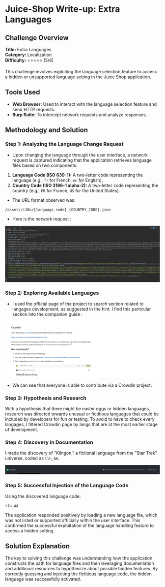 # Juice-Shop Write-up: Extra Languages

## Challenge Overview

**Title:** Extra Languages  
**Category:** Localization  
**Difficulty:** ⭐⭐⭐⭐⭐ (5/6)

This challenge involves exploiting the language selection feature to access a hidden or unsupported language setting in the Juice Shop application.

## Tools Used

- **Web Browser:** Used to interact with the language selection feature and send HTTP requests.
- **Burp Suite:** To intercept network requests and analyze responses.

## Methodology and Solution

### Step 1: Analyzing the Language Change Request

- Upon changing the language through the user interface, a network request is captured indicating that the application retrieves language files based on two components:

1. **Language Code (ISO 639-1):** A two-letter code representing the language (e.g., `fr` for French, `en` for English).
2. **Country Code (ISO 3166-1 alpha-2):** A two-letter code representing the country (e.g., `FR` for France, `US` for the United States).

- The URL format observed was:
```
/assets/i18n/{language_code}_{COUNTRY_CODE}.json
```

- Here is the network request : 

<img src="../assets/difficulty5/extra_language_1.png" alt="request when changing languages" width="700px">

### Step 2: Exploring Available Languages

- I used the official page of the project to search section related to langages development, as suggested in the hint. I find this particular section into the companion guide : 
<img src="../assets/difficulty5/extra_language_2.png" alt="screenshot from companion guide that give us the link of Crowdin project" width="700px">

- We can see that everyone is able to contribute via a Crowdin project.

### Step 3: Hypothesis and Research

With a hypothesis that there might be easter eggs or hidden languages, research was directed towards unusual or fictitious languages that could be included by developers for fun or testing. To avoid to have to check every langages, I filtered Crowdin page by langs that are at the most earlier stage of development.

### Step 4: Discovery in Documentation

I made the discovery of "Klingon," a fictional language from the "Star Trek" universe, coded as `tlh_AA`.

<img src="../assets/difficulty5/extra_language_3.png" alt="fictional language" width="700px">

### Step 5: Successful Injection of the Language Code

Using the discovered language code:
```
tlh_AA
```
The application responded positively by loading a new language file, which was not listed or supported officially within the user interface. This confirmed the successful exploitation of the language handling feature to access a hidden setting.

## Solution Explanation

The key to solving this challenge was understanding how the application constructs the path for language files and then leveraging documentation and additional resources to hypothesize about possible hidden features. By correctly guessing and injecting the fictitious language code, the hidden language was successfully activated.


